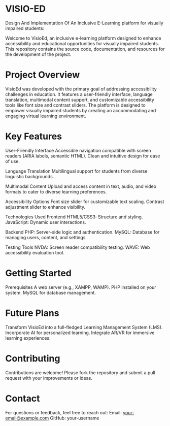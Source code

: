 # VISIO-ED
Design And Implementation Of An Inclusive E-Learning platform for visually impaired students:

Welcome to VisioEd, an inclusive e-learning platform designed to enhance accessibility and educational opportunities for visually impaired students. This repository contains the source code, documentation, and resources for the development of the project.

# Project Overview
VisioEd was developed with the primary goal of addressing accessibility challenges in education. It features a user-friendly interface, language translation, multimodal content support, and customizable accessibility tools like font size and contrast sliders. The platform is designed to empower visually impaired students by creating an accommodating and engaging virtual learning environment.

# Key Features

User-Friendly Interface
Accessible navigation compatible with screen readers (ARIA labels, semantic HTML).
Clean and intuitive design for ease of use.

Language Translation
Multilingual support for students from diverse linguistic backgrounds.

Multimodal Content
Upload and access content in text, audio, and video formats to cater to diverse learning preferences.

Accessibility Options
Font size slider for customizable text scaling.
Contrast adjustment slider to enhance visibility.


Technologies Used
Frontend
HTML5/CSS3: Structure and styling.
JavaScript: Dynamic user interactions.

Backend
PHP: Server-side logic and authentication.
MySQL: Database for managing users, content, and settings.

Testing Tools
NVDA: Screen reader compatibility testing.
WAVE: Web accessibility evaluation tool.


# Getting Started

Prerequisites
A web server (e.g., XAMPP, WAMP).
PHP installed on your system.
MySQL for database management.


# Future Plans
Transform VisioEd into a full-fledged Learning Management System (LMS).
Incorporate AI for personalized learning.
Integrate AR/VR for immersive learning experiences.


# Contributing
Contributions are welcome! Please fork the repository and submit a pull request with your improvements or ideas.


# Contact
For questions or feedback, feel free to reach out:
Email: your-email@example.com
GitHub: your-username
